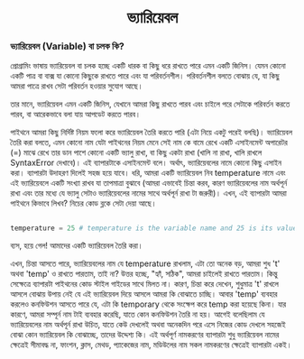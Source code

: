 <h1 align='center'><strong>ভ্যারিয়েবল</strong></h1>

### **ভ্যারিয়েবল (Variable)** বা **চলক** কি? 

প্রোগ্রামিং ভাষায় ভ্যারিয়েবল বা চলক হচ্ছে একটি ধারক বা কিছু ধরে রাখতে পারে এমন একটি জিনিস। যেমন কোনো একটি পাত্র বা বাক্স যা কোনো কিছুকে রাখতে পারে এবং যা পরিবর্তনশীল। পরিবর্তনশীল বলতে বোঝায় যে, যা কিছু আমরা পাত্রে রাখব সেটা পরিবর্তন হওয়ার সুযোগ আছে। 

তার মানে, ভ্যারিয়েবল এমন একটি জিনিস, যেখানে আমরা কিছু রাখতে পারব এবং চাইলে পরে সেটাকে পরিবর্তন করতে পারব, বা আরেকভাবে বলা যায় আপডেট করতে পারব।

পাইথনে আমরা কিছু নির্দিষ্ট নিয়ম ফলো করে ভ্যারিয়েবল তৈরি করতে পারি (এটা নিয়ে একটু পরেই বলছি)। ভ্যারিয়েবল তৈরি করা বলতে, এমন কোনো নাম যেটা পাইথনের নিয়ম মেনে সেই নাম কে বামে রেখে একটি এসাইনমেন্ট অপারেটর (=) মাঝে রেখে তার ডান পাশে কোনো একটি ভ্যালু রাখা, বা কিছু একটা রাখা (খালি না রাখা, খালি রাখলে SyntaxError দেখাবে)। এই ব্যাপারটাকে এসাইনমেন্ট বলে। অর্থাৎ, ভ্যারিয়েবলের নামে কোনো কিছু এসাইন করা। ব্যাপারটা উদাহরণ দিলেই সহজ হয়ে যাবে। ধরি, আমরা একটি ভ্যারিয়েবল নিব temperature নামে এবং এই ভ্যারিয়েবলে একটি সংখ্যা রাখব যা তাপমাত্রা বুঝাবে (আমরা এভাবেই চিন্তা করব, কারণ ভ্যারিয়েবলের নাম অর্থপূর্ন রাখা এবং তার মধ্যে যে ভ্যালু সেটাও ভ্যারিয়েবলের নামের সাথে অর্থপূর্ন রাখা টা জরুরী)। এখন, এই ব্যাপারটা আমরা পাইথনে কিভাবে লিখব? নিচের কোড ব্লকে সেটা দেয়া আছে।

```python

temperature = 25 # temperature is the variable name and 25 is its value.

```
ব্যস, হয়ে গেল! আমাদের একটি ভ্যারিয়েবল তৈরি করা। 


এখন, চিন্তা আসতে পারে, ভ্যারিয়েবলের নাম যে temperature রাখলাম, এটা তো অনেক বড়, আমরা শুধ 't' অথবা 'temp' ও রাখতে পারতাম, তাই না? উত্তর হচ্ছে, "হ্যাঁ, সঠিক", আমরা চাইলেই রাখতে পারতাম। কিন্তু সেক্ষেত্রে ব্যাপারটা পাইথনের কোড স্টাইল গাইডের সাথে মিলত না। কারণ, চিন্তা করে দেখেন, শুধুমাত্র 't' রাখলে আসলে বোঝায় উপায় নেই যে এই ভ্যারিয়েবল দিয়ে আসলে আমরা কি বোঝাতে চাচ্ছি। আবার 'temp' ব্যবহার করলেও কনফিউশন আসতে পারে যে, এটা কি temporary থেকে সংক্ষেপ করে temp করা হয়েছে কিনা। যার কারণে, আমরা সম্পূর্ন নাম টাই ব্যবহার করেছি, যাতে কোন কনফিউশন তৈরি না হয়। আগেই বলেছিলাম যে ভ্যারিয়েবলের নাম অর্থপূর্ন রাখা উচিত, যাতে কেউ দেখলেই অথবা অনেকদিন পরে এসে নিজের কোড দেখলে সহজেই বোঝা কোন ভ্যারিয়েবল কি বোঝাচ্ছে, তাদের উদ্দেশ্য কি। এই অর্থপূর্ণ নামকরণের ব্যাপারটা শুধু ভ্যারিয়েবল নামের ক্ষেত্রেই সীমাবদ্ধ না, ফাংশন, ক্লাস, মেথড, প্যাকেজের নাম, মডিউলের নাম সকল নামকরণের ক্ষেত্রেই ব্যাপারটা একই। 

